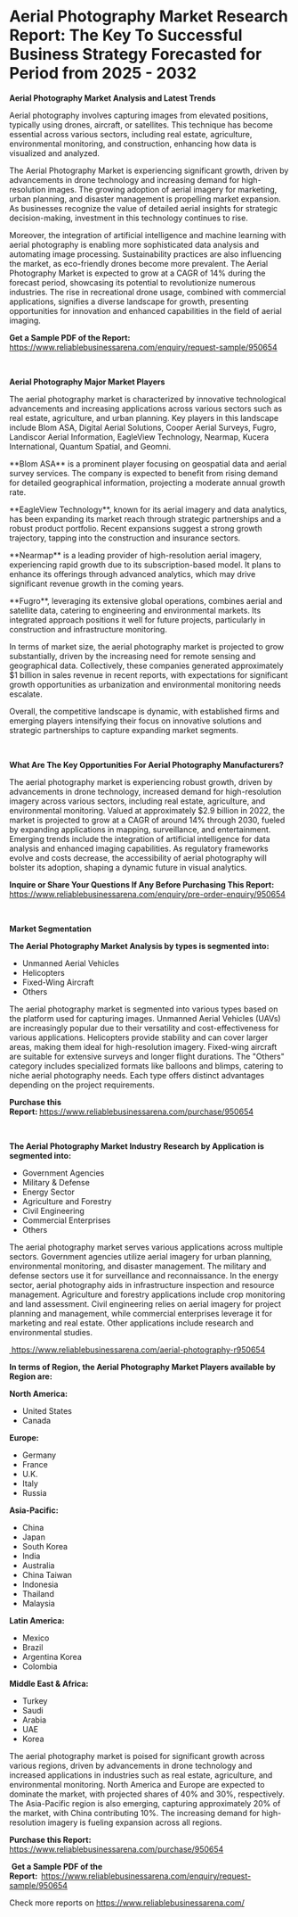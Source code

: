<p><h1>Aerial Photography Market Research Report: The Key To Successful Business Strategy Forecasted for Period from 2025 - 2032</h1></p><p><strong>Aerial Photography Market Analysis and Latest Trends</strong></p>
<p><p>Aerial photography involves capturing images from elevated positions, typically using drones, aircraft, or satellites. This technique has become essential across various sectors, including real estate, agriculture, environmental monitoring, and construction, enhancing how data is visualized and analyzed.</p><p>The Aerial Photography Market is experiencing significant growth, driven by advancements in drone technology and increasing demand for high-resolution images. The growing adoption of aerial imagery for marketing, urban planning, and disaster management is propelling market expansion. As businesses recognize the value of detailed aerial insights for strategic decision-making, investment in this technology continues to rise.</p><p>Moreover, the integration of artificial intelligence and machine learning with aerial photography is enabling more sophisticated data analysis and automating image processing. Sustainability practices are also influencing the market, as eco-friendly drones become more prevalent. The Aerial Photography Market is expected to grow at a CAGR of 14% during the forecast period, showcasing its potential to revolutionize numerous industries. The rise in recreational drone usage, combined with commercial applications, signifies a diverse landscape for growth, presenting opportunities for innovation and enhanced capabilities in the field of aerial imaging.</p></p>
<p><strong>Get a Sample PDF of the Report:&nbsp;</strong> <a href="https://www.reliablebusinessarena.com/enquiry/request-sample/950654?utm_campaign=3254&utm_medium=2&utm_source=Github&utm_content=ia&utm_term=06032025&utm_id=aerial-photography">https://www.reliablebusinessarena.com/enquiry/request-sample/950654</a></p>
<p>&nbsp;</p>
<p><strong>Aerial Photography Major Market Players</strong></p>
<p><p>The aerial photography market is characterized by innovative technological advancements and increasing applications across various sectors such as real estate, agriculture, and urban planning. Key players in this landscape include Blom ASA, Digital Aerial Solutions, Cooper Aerial Surveys, Fugro, Landiscor Aerial Information, EagleView Technology, Nearmap, Kucera International, Quantum Spatial, and Geomni.</p><p>**Blom ASA** is a prominent player focusing on geospatial data and aerial survey services. The company is expected to benefit from rising demand for detailed geographical information, projecting a moderate annual growth rate.</p><p>**EagleView Technology**, known for its aerial imagery and data analytics, has been expanding its market reach through strategic partnerships and a robust product portfolio. Recent expansions suggest a strong growth trajectory, tapping into the construction and insurance sectors.</p><p>**Nearmap** is a leading provider of high-resolution aerial imagery, experiencing rapid growth due to its subscription-based model. It plans to enhance its offerings through advanced analytics, which may drive significant revenue growth in the coming years.</p><p>**Fugro**, leveraging its extensive global operations, combines aerial and satellite data, catering to engineering and environmental markets. Its integrated approach positions it well for future projects, particularly in construction and infrastructure monitoring.</p><p>In terms of market size, the aerial photography market is projected to grow substantially, driven by the increasing need for remote sensing and geographical data. Collectively, these companies generated approximately $1 billion in sales revenue in recent reports, with expectations for significant growth opportunities as urbanization and environmental monitoring needs escalate. </p><p>Overall, the competitive landscape is dynamic, with established firms and emerging players intensifying their focus on innovative solutions and strategic partnerships to capture expanding market segments.</p></p>
<p>&nbsp;</p>
<p><strong>What Are The Key Opportunities For Aerial Photography Manufacturers?</strong></p>
<p><p>The aerial photography market is experiencing robust growth, driven by advancements in drone technology, increased demand for high-resolution imagery across various sectors, including real estate, agriculture, and environmental monitoring. Valued at approximately $2.9 billion in 2022, the market is projected to grow at a CAGR of around 14% through 2030, fueled by expanding applications in mapping, surveillance, and entertainment. Emerging trends include the integration of artificial intelligence for data analysis and enhanced imaging capabilities. As regulatory frameworks evolve and costs decrease, the accessibility of aerial photography will bolster its adoption, shaping a dynamic future in visual analytics.</p></p>
<p><strong>Inquire or Share Your Questions If Any Before Purchasing This Report:</strong> <a href="https://www.reliablebusinessarena.com/enquiry/pre-order-enquiry/950654?utm_campaign=3254&utm_medium=2&utm_source=Github&utm_content=ia&utm_term=06032025&utm_id=aerial-photography">https://www.reliablebusinessarena.com/enquiry/pre-order-enquiry/950654</a></p>
<p>&nbsp;</p>
<p><strong>Market Segmentation</strong></p>
<p><strong>The Aerial Photography Market Analysis by types is segmented into:</strong></p>
<p><ul><li>Unmanned Aerial Vehicles</li><li>Helicopters</li><li>Fixed-Wing Aircraft</li><li>Others</li></ul></p>
<p><p>The aerial photography market is segmented into various types based on the platform used for capturing images. Unmanned Aerial Vehicles (UAVs) are increasingly popular due to their versatility and cost-effectiveness for various applications. Helicopters provide stability and can cover larger areas, making them ideal for high-resolution imagery. Fixed-wing aircraft are suitable for extensive surveys and longer flight durations. The "Others" category includes specialized formats like balloons and blimps, catering to niche aerial photography needs. Each type offers distinct advantages depending on the project requirements.</p></p>
<p><strong>Purchase this Report:&nbsp;</strong><a href="https://www.reliablebusinessarena.com/purchase/950654?utm_campaign=3254&utm_medium=2&utm_source=Github&utm_content=ia&utm_term=06032025&utm_id=aerial-photography">https://www.reliablebusinessarena.com/purchase/950654</a></p>
<p>&nbsp;</p>
<p><strong>The Aerial Photography Market Industry Research by Application is segmented into:</strong></p>
<p><ul><li>Government Agencies</li><li>Military & Defense</li><li>Energy Sector</li><li>Agriculture and Forestry</li><li>Civil Engineering</li><li>Commercial Enterprises</li><li>Others</li></ul></p>
<p><p>The aerial photography market serves various applications across multiple sectors. Government agencies utilize aerial imagery for urban planning, environmental monitoring, and disaster management. The military and defense sectors use it for surveillance and reconnaissance. In the energy sector, aerial photography aids in infrastructure inspection and resource management. Agriculture and forestry applications include crop monitoring and land assessment. Civil engineering relies on aerial imagery for project planning and management, while commercial enterprises leverage it for marketing and real estate. Other applications include research and environmental studies.</p></p>
<p><a href="https://www.reliablebusinessarena.com/aerial-photography-r950654?utm_campaign=3254&utm_medium=2&utm_source=Github&utm_content=ia&utm_term=06032025&utm_id=aerial-photography">&nbsp;https://www.reliablebusinessarena.com/aerial-photography-r950654</a></p>
<p><strong>In terms of Region, the Aerial Photography Market Players available by Region are:</strong></p>
<p>
    <p> <strong> North America: </strong>
        <ul>
            <li>United States</li>
            <li>Canada</li>
        </ul>
        </p> 
    <p> <strong> Europe: </strong>
        <ul>
            <li>Germany</li>
            <li>France</li>
            <li>U.K.</li>
            <li>Italy</li>
            <li>Russia</li>
        </ul>
        </p> 
    <p> <strong> Asia-Pacific: </strong>
        <ul>
            <li>China</li>
            <li>Japan</li>
            <li>South Korea</li>
            <li>India</li>
            <li>Australia</li>
            <li>China Taiwan</li>
            <li>Indonesia</li>
            <li>Thailand</li>
            <li>Malaysia</li>
        </ul>
        </p> 
    <p> <strong> Latin America: </strong>
        <ul>
            <li>Mexico</li>
            <li>Brazil</li>
            <li>Argentina Korea</li>
            <li>Colombia</li>
        </ul>
        </p> 
    <p> <strong> Middle East & Africa: </strong>
        <ul>
            <li>Turkey</li>
            <li>Saudi</li>
            <li>Arabia</li>
            <li>UAE</li>
            <li>Korea</li>
        </ul>
    </p>
    </p>
<p><p>The aerial photography market is poised for significant growth across various regions, driven by advancements in drone technology and increased applications in industries such as real estate, agriculture, and environmental monitoring. North America and Europe are expected to dominate the market, with projected shares of 40% and 30%, respectively. The Asia-Pacific region is also emerging, capturing approximately 20% of the market, with China contributing 10%. The increasing demand for high-resolution imagery is fueling expansion across all regions.</p></p>
<p><strong>Purchase this Report: </strong><a href="https://www.reliablebusinessarena.com/purchase/950654?utm_campaign=3254&utm_medium=2&utm_source=Github&utm_content=ia&utm_term=06032025&utm_id=aerial-photography">https://www.reliablebusinessarena.com/purchase/950654</a></p>
<p>&nbsp;<strong>Get a Sample PDF of the Report:&nbsp;&nbsp;</strong><a href="https://www.reliablebusinessarena.com/enquiry/request-sample/950654?utm_campaign=3254&utm_medium=2&utm_source=Github&utm_content=ia&utm_term=06032025&utm_id=aerial-photography">https://www.reliablebusinessarena.com/enquiry/request-sample/950654</a></p>
<p><strong></strong></p>
<p>Check more reports on <a href="https://www.reliablebusinessarena.com/?utm_campaign=3254&utm_medium=2&utm_source=Github&utm_content=ia&utm_term=06032025&utm_id=aerial-photography">https://www.reliablebusinessarena.com/</a></p>